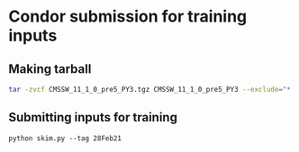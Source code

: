 # Condor submission for training inputs

## Making tarball
```bash
tar -zvcf CMSSW_11_1_0_pre5_PY3.tgz CMSSW_11_1_0_pre5_PY3 --exclude="*.root" --exclude="*.pdf" --exclude="*.pyc" --exclude=tmp --exclude="*.tgz" --exclude-vcs --exclude-caches-all --exclude="*err*" --exclude=*out_* --exclude=condor
```

## Submitting inputs for training
```
python skim.py --tag 28Feb21
```